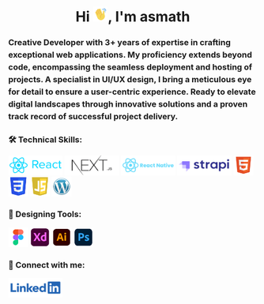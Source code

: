 <h1 align="center">Hi <img src="/assets/wave-hand.gif" alt="waving hand" width="30px" style="max-width: 100%;">, I'm asmath</h1>
<h3 style="line-height: 25px">Creative Developer with 3+ years of expertise in crafting exceptional web applications. My proficiency extends beyond code, encompassing the seamless deployment and hosting of projects. A specialist in UI/UX design, I bring a meticulous eye for detail to ensure a user-centric experience. Ready to elevate digital landscapes through innovative solutions and a proven track record of successful project delivery.</h3>

<h3 align="left">🛠️ Technical Skills:</h3>
<div align="left">
<a href="https://react.dev/" target="_blank" rel="noreferrer"><img src="/assets/react.png" alt="react" width="110" height="40"/></a>
<a href="https://nextjs.org/" target="_blank" rel="noreferrer"><img src="/assets/next.png" alt="next.js" width="110" height="40"/></a>
<a href="https://reactnative.dev/" target="_blank" rel="noreferrer"><img src="/assets/reactnative.png" alt="react" width="110" height="40"/></a>
<a href="https://strapi.io/" target="_blank" rel="noreferrer"><img src="/assets/strapi.png" alt="strapi" width="110" height="40"/></a>
<a href="https://www.w3.org/html/" target="_blank" rel="noreferrer"><img src="/assets/html.png" alt="html5" width="40" height="40"/></a>
<a href="https://www.w3schools.com/css/" target="_blank" rel="noreferrer"><img src="/assets/css.png" alt="css3" width="40" height="40"/></a> 
<a href="https://www.w3schools.com/js/" target="_blank" rel="noreferrer"><img src="/assets/js.png" alt="js" width="40" height="40"/></a>
<a href="https://wordpress.com/" target="_blank" rel="noreferrer"><img src="/assets/wordpress.png" alt="wordpress" width="40" height="40"/></a>
</div>

<h3 align="left">🎨 Designing Tools:</h3>
<div align="left"> 
<a href="https://www.figma.com/" target="_blank" rel="noreferrer"><img src="/assets/figma.png" alt="figma" width="40" height="40"/></a>
<a href="https://www.adobe.com/products/xd.html" target="_blank" rel="noreferrer"><img src="/assets/adobexd.png" alt="adobe xd" width="40" height="40"/></a> 
<a href="https://www.adobe.com/in/products/illustrator.html" target="_blank" rel="noreferrer"><img src="/assets/illustrator.png" alt="adobe illustrator" width="40" height="40"/></a>
<a href="https://www.photoshop.com/en" target="_blank" rel="noreferrer"><img src="/assets/photoshop.png" alt="adobe photoshop" width="40" height="40"/></a> 
</div>

<h3 align="left">🤝 Connect with me:</h3>
<div align="left">
<a href="https://www.linkedin.com/in/asmath-s/" target="_blank"><img align="center" src="/assets/linkedin.png" alt="asmath hussain s" width="110" height="40" /></a>
</div>
